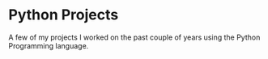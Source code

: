 # Python Projects
A few of my projects I worked on the past couple of years using the Python Programming language.
